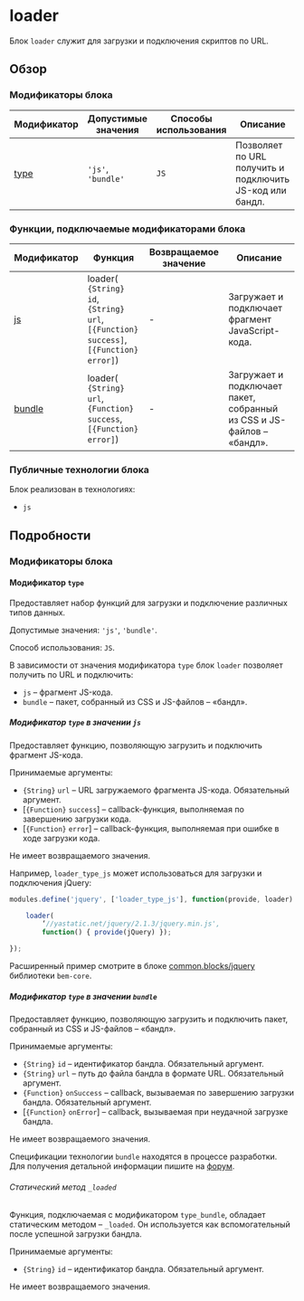 # loader

Блок `loader` служит для загрузки и подключения скриптов по URL.

## Обзор

### Модификаторы блока

| Модификатор | Допустимые значения | Способы использования | Описание |
| ----------- | ------------------- | --------------------- | -------- |
| <a href="#modifiers-type">type</a> | <code>'js'</code>, <code>'bundle'</code> | <code>JS</code> | Позволяет по URL получить и подключить JS-код или бандл. |


### Функции, подключаемые модификаторами блока

| Модификатор | Функция | Возвращаемое значение | Описание |
| ----------- | --- | ----------------------------- | -------- |
| <a href="#modifiers-type-js">js</a> | loader(<br><code>{String} id</code>, <br><code>{String} url</code>, <br><code>[{Function} success]</code>, <br><code>[{Function} error]</code>) | - | Загружает и подключает фрагмент JavaScript-кода. |
| <a href="#modifiers-type-bundle">bundle</a> | loader(<br><code>{String} url</code>, <br><code>{Function} success</code>, <br><code>[{Function} error]</code>) | - | Загружает и подключает пакет, собранный из CSS и JS-файлов – «бандл». |

### Публичные технологии блока

Блок реализован в технологиях:

* `js`

## Подробности

<a name="modifiers"></a>
### Модификаторы блока

<a name="modifiers-type"></a>
#### Модификатор `type`

Предоставляет набор функций для загрузки и подключение различных типов данных.

Допустимые значения: `'js'`, `'bundle'`. 

Способ использования: `JS`.

В зависимости от значения модификатора `type` блок `loader` позволяет получить по URL и подключить:

* `js` – фрагмент JS-кода.  
* `bundle` – пакет, собранный из CSS и JS-файлов – «бандл».  

<a name="modifiers-type-js"></a>
##### Модификатор `type` в значении `js`

Предоставляет функцию, позволяющую загрузить и подключить фрагмент JS-кода.

Принимаемые аргументы: 

* `{String}` `url` – URL загружаемого фрагмента JS-кода. Обязательный аргумент.
* [`{Function}` `success`] – callback-функция, выполняемая по завершению загрузки кода.
* [`{Function}` `error`] – callback-функция, выполняемая при ошибке в ходе загрузки кода.

Не имеет возвращаемого значения. 

Например, `loader_type_js` может использоваться для загрузки и подключения jQuery:

```js
modules.define('jquery', ['loader_type_js'], function(provide, loader) {

    loader(
        ‘//yastatic.net/jquery/2.1.3/jquery.min.js',
        function() { provide(jQuery) });

});
```

Расширенный пример смотрите в блоке [common.blocks/jquery](https://github.com/bem/bem-core/blob/v2/common.blocks/jquery/jquery.js) библиотеки `bem-core`.

<a name="modifiers-type-bundle"></a>
##### Модификатор `type` в значении `bundle`

Предоставляет функцию, позволяющую загрузить и подключить пакет, собранный из CSS и JS-файлов – «бандл».

Принимаемые аргументы: 

* `{String}` `id` – идентификатор бандла. Обязательный аргумент.
* `{String}` `url` – путь до файла бандла в формате URL. Обязательный аргумент.
* `{Function}` `onSuccess` – callback, вызываемая по завершению загрузки бандла. Обязательный аргумент.
* [`{Function}` `onError`] – callback, вызываемая при неудачной загрузке бандла.

Не имеет возвращаемого значения.

Спецификации технологии `bundle` находятся в процессе разработки. Для получения детальной информации пишите на [форум](https://ru.bem.info/forum/).

###### Статический метод `_loaded`

Функция, подключаемая с модификатором `type_bundle`, обладает статическим методом – `_loaded`. Он используется как вспомогательный после успешной загрузки бандла.

Принимаемые аргументы: 

* `{String}` `id` – идентификатор бандла. Обязательный аргумент.

Не имеет возвращаемого значения. 
